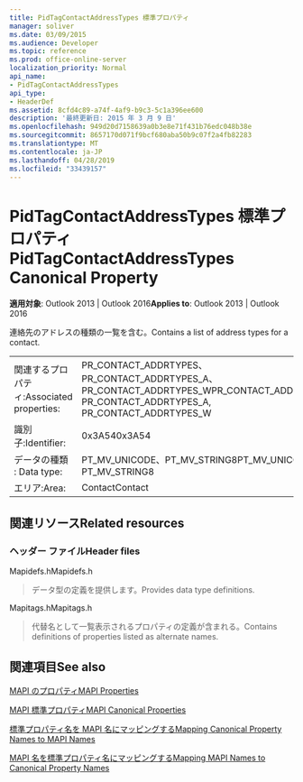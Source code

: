 ```yaml
---
title: PidTagContactAddressTypes 標準プロパティ
manager: soliver
ms.date: 03/09/2015
ms.audience: Developer
ms.topic: reference
ms.prod: office-online-server
localization_priority: Normal
api_name:
- PidTagContactAddressTypes
api_type:
- HeaderDef
ms.assetid: 8cfd4c89-a74f-4af9-b9c3-5c1a396ee600
description: '最終更新日: 2015 年 3 月 9 日'
ms.openlocfilehash: 949d20d7158639a0b3e8e71f431b76edc048b38e
ms.sourcegitcommit: 8657170d071f9bcf680aba50b9c07f2a4fb82283
ms.translationtype: MT
ms.contentlocale: ja-JP
ms.lasthandoff: 04/28/2019
ms.locfileid: "33439157"
---
```

# <a name="pidtagcontactaddresstypes-canonical-property"></a><span data-ttu-id="3a57b-103">PidTagContactAddressTypes 標準プロパティ</span><span class="sxs-lookup"><span data-stu-id="3a57b-103">PidTagContactAddressTypes Canonical Property</span></span>

  
  
<span data-ttu-id="3a57b-104">**適用対象**: Outlook 2013 | Outlook 2016</span><span class="sxs-lookup"><span data-stu-id="3a57b-104">**Applies to**: Outlook 2013 | Outlook 2016</span></span> 
  
<span data-ttu-id="3a57b-105">連絡先のアドレスの種類の一覧を含む。</span><span class="sxs-lookup"><span data-stu-id="3a57b-105">Contains a list of address types for a contact.</span></span>
  
|||
|:-----|:-----|
|<span data-ttu-id="3a57b-106">関連するプロパティ:</span><span class="sxs-lookup"><span data-stu-id="3a57b-106">Associated properties:</span></span>  <br/> |<span data-ttu-id="3a57b-107">PR_CONTACT_ADDRTYPES、PR_CONTACT_ADDRTYPES_A、PR_CONTACT_ADDRTYPES_W</span><span class="sxs-lookup"><span data-stu-id="3a57b-107">PR_CONTACT_ADDRTYPES, PR_CONTACT_ADDRTYPES_A, PR_CONTACT_ADDRTYPES_W</span></span>  <br/> |
|<span data-ttu-id="3a57b-108">識別子:</span><span class="sxs-lookup"><span data-stu-id="3a57b-108">Identifier:</span></span>  <br/> |<span data-ttu-id="3a57b-109">0x3A54</span><span class="sxs-lookup"><span data-stu-id="3a57b-109">0x3A54</span></span>  <br/> |
|<span data-ttu-id="3a57b-110">データの種類 : </span><span class="sxs-lookup"><span data-stu-id="3a57b-110">Data type:</span></span>  <br/> |<span data-ttu-id="3a57b-111">PT_MV_UNICODE、PT_MV_STRING8</span><span class="sxs-lookup"><span data-stu-id="3a57b-111">PT_MV_UNICODE, PT_MV_STRING8</span></span>  <br/> |
|<span data-ttu-id="3a57b-112">エリア:</span><span class="sxs-lookup"><span data-stu-id="3a57b-112">Area:</span></span>  <br/> |<span data-ttu-id="3a57b-113">Contact</span><span class="sxs-lookup"><span data-stu-id="3a57b-113">Contact</span></span>  <br/> |
   
## <a name="related-resources"></a><span data-ttu-id="3a57b-114">関連リソース</span><span class="sxs-lookup"><span data-stu-id="3a57b-114">Related resources</span></span>

### <a name="header-files"></a><span data-ttu-id="3a57b-115">ヘッダー ファイル</span><span class="sxs-lookup"><span data-stu-id="3a57b-115">Header files</span></span>

<span data-ttu-id="3a57b-116">Mapidefs.h</span><span class="sxs-lookup"><span data-stu-id="3a57b-116">Mapidefs.h</span></span>
  
> <span data-ttu-id="3a57b-117">データ型の定義を提供します。</span><span class="sxs-lookup"><span data-stu-id="3a57b-117">Provides data type definitions.</span></span>
    
<span data-ttu-id="3a57b-118">Mapitags.h</span><span class="sxs-lookup"><span data-stu-id="3a57b-118">Mapitags.h</span></span>
  
> <span data-ttu-id="3a57b-119">代替名として一覧表示されるプロパティの定義が含まれる。</span><span class="sxs-lookup"><span data-stu-id="3a57b-119">Contains definitions of properties listed as alternate names.</span></span>
    
## <a name="see-also"></a><span data-ttu-id="3a57b-120">関連項目</span><span class="sxs-lookup"><span data-stu-id="3a57b-120">See also</span></span>



[<span data-ttu-id="3a57b-121">MAPI のプロパティ</span><span class="sxs-lookup"><span data-stu-id="3a57b-121">MAPI Properties</span></span>](mapi-properties.md)
  
[<span data-ttu-id="3a57b-122">MAPI 標準プロパティ</span><span class="sxs-lookup"><span data-stu-id="3a57b-122">MAPI Canonical Properties</span></span>](mapi-canonical-properties.md)
  
[<span data-ttu-id="3a57b-123">標準プロパティ名を MAPI 名にマッピングする</span><span class="sxs-lookup"><span data-stu-id="3a57b-123">Mapping Canonical Property Names to MAPI Names</span></span>](mapping-canonical-property-names-to-mapi-names.md)
  
[<span data-ttu-id="3a57b-124">MAPI 名を標準プロパティ名にマッピングする</span><span class="sxs-lookup"><span data-stu-id="3a57b-124">Mapping MAPI Names to Canonical Property Names</span></span>](mapping-mapi-names-to-canonical-property-names.md)


